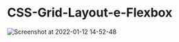 # CSS-Grid-Layout-e-Flexbox

![Screenshot at 2022-01-12 14-52-48](https://user-images.githubusercontent.com/97478810/149199436-d611bd15-112a-4d0e-88c9-79fa4f4b905b.png)
